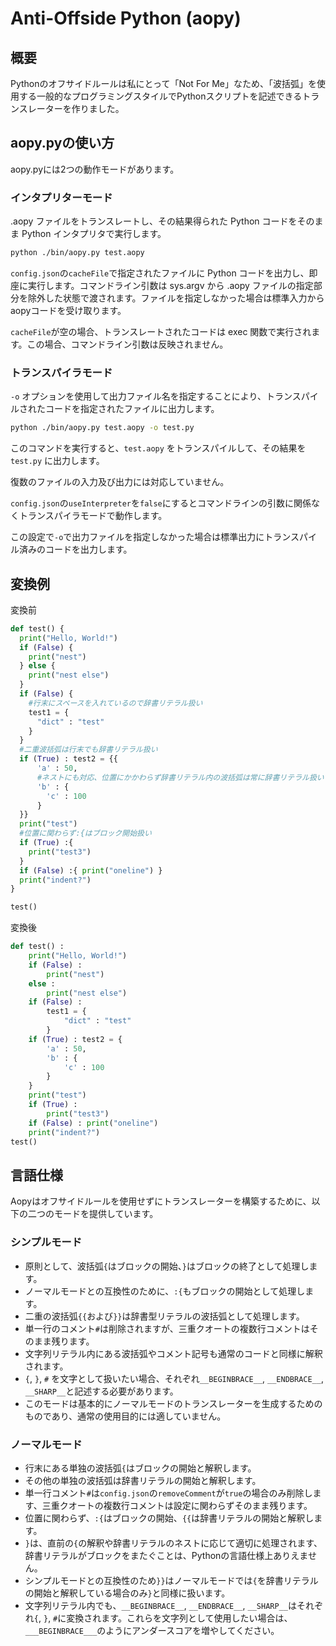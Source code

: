 # Anti-Offside Python (aopy)

## 概要

Pythonのオフサイドルールは私にとって「Not For Me」なため、「波括弧」を使用する一般的なプログラミングスタイルでPythonスクリプトを記述できるトランスレーターを作りました。

## aopy.pyの使い方

aopy.pyには2つの動作モードがあります。

### インタプリターモード

.aopy ファイルをトランスレートし、その結果得られた Python コードをそのまま Python インタプリタで実行します。

``` bash
python ./bin/aopy.py test.aopy
```

`config.json`の`cacheFile`で指定されたファイルに Python コードを出力し、即座に実行します。コマンドライン引数は sys.argv から .aopy ファイルの指定部分を除外した状態で渡されます。ファイルを指定しなかった場合は標準入力からaopyコードを受け取ります。

`cacheFile`が空の場合、トランスレートされたコードは exec 関数で実行されます。この場合、コマンドライン引数は反映されません。

### トランスパイラモード

`-o` オプションを使用して出力ファイル名を指定することにより、トランスパイルされたコードを指定されたファイルに出力します。

``` bash
python ./bin/aopy.py test.aopy -o test.py
```

このコマンドを実行すると、`test.aopy` をトランスパイルして、その結果を `test.py` に出力します。

復数のファイルの入力及び出力には対応していません。

`config.json`の`useInterpreter`を`false`にするとコマンドラインの引数に関係なくトランスパイラモードで動作します。

この設定で`-o`で出力ファイルを指定しなかった場合は標準出力にトランスパイル済みのコードを出力します。

## 変換例

変換前

```python
def test() {
  print("Hello, World!")
  if (False) {
    print("nest")
  } else {
    print("nest else")
  }
  if (False) {
    #行末にスペースを入れているので辞書リテラル扱い
    test1 = { 
      "dict" : "test"
    }
  }
  #二重波括弧は行末でも辞書リテラル扱い
  if (True) : test2 = {{
      'a' : 50,
      #ネストにも対応、位置にかかわらず辞書リテラル内の波括弧は常に辞書リテラル扱い
      'b' : {
        'c' : 100
      }
  }}
  print("test")
  #位置に関わらず:{はブロック開始扱い
  if (True) :{ 
    print("test3")
  }
  if (False) :{ print("oneline") }
  print("indent?")
}

test()
```

変換後

```python
def test() :
    print("Hello, World!")
    if (False) :
        print("nest")
    else :
        print("nest else")
    if (False) :
        test1 = {
            "dict" : "test"
        }
    if (True) : test2 = {
        'a' : 50,
        'b' : {
            'c' : 100
        }
    }
    print("test")
    if (True) :
        print("test3")
    if (False) : print("oneline")
    print("indent?")
test()
```

## 言語仕様

Aopyはオフサイドルールを使用せずにトランスレーターを構築するために、以下の二つのモードを提供しています。

### シンプルモード

* 原則として、波括弧`{`はブロックの開始、`}`はブロックの終了として処理します。
* ノーマルモードとの互換性のために、`:{`もブロックの開始として処理します。
* 二重の波括弧`{{`および`}}`は辞書型リテラルの波括弧として処理します。
* 単一行のコメント`#`は削除されますが、三重クオートの複数行コメントはそのまま残ります。
* 文字列リテラル内にある波括弧やコメント記号も通常のコードと同様に解釈されます。
* `{`, `}`, `#` を文字として扱いたい場合、それぞれ`__BEGINBRACE__`, `__ENDBRACE__`, `__SHARP__`と記述する必要があります。
* このモードは基本的にノーマルモードのトランスレーターを生成するためのものであり、通常の使用目的には適していません。

### ノーマルモード

* 行末にある単独の波括弧`{`はブロックの開始と解釈します。
* その他の単独の波括弧は辞書リテラルの開始と解釈します。
* 単一行コメント`#`は`config.json`の`removeComment`が`true`の場合のみ削除します、三重クオートの複数行コメントは設定に関わらずそのまま残ります。
* 位置に関わらず、`:{`はブロックの開始、`{{`は辞書リテラルの開始と解釈します。
* `}`は、直前の`{`の解釈や辞書リテラルのネストに応じて適切に処理されます、辞書リテラルがブロックをまたぐことは、Pythonの言語仕様上ありえません。
* シンプルモードとの互換性のため`}}`はノーマルモードでは`{`を辞書リテラルの開始と解釈している場合のみ`}`と同様に扱います。
* 文字列リテラル内でも、`__BEGINBRACE__`, `__ENDBRACE__`, `__SHARP__`はそれぞれ`{`, `}`, `#`に変換されます。これらを文字列として使用したい場合は、`___BEGINBRACE___`のようにアンダースコアを増やしてください。

